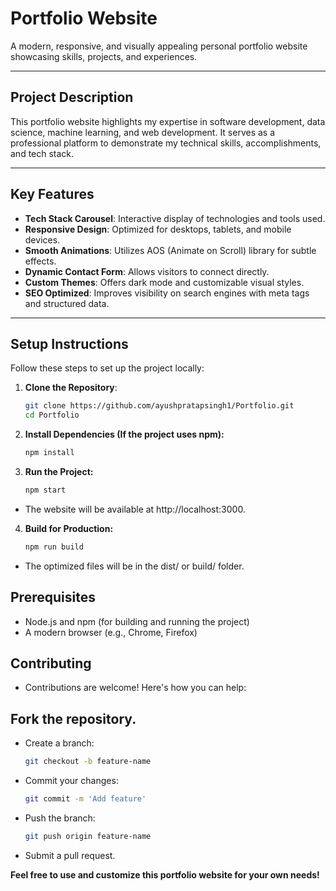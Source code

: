 # Portfolio Website

A modern, responsive, and visually appealing personal portfolio website showcasing skills, projects, and experiences.

---

## Project Description

This portfolio website highlights my expertise in software development, data science, machine learning, and web development. It serves as a professional platform to demonstrate my technical skills, accomplishments, and tech stack.

---

## Key Features

- **Tech Stack Carousel**: Interactive display of technologies and tools used.
- **Responsive Design**: Optimized for desktops, tablets, and mobile devices.
- **Smooth Animations**: Utilizes AOS (Animate on Scroll) library for subtle effects.
- **Dynamic Contact Form**: Allows visitors to connect directly.
- **Custom Themes**: Offers dark mode and customizable visual styles.
- **SEO Optimized**: Improves visibility on search engines with meta tags and structured data.

---

## Setup Instructions

Follow these steps to set up the project locally:

1. **Clone the Repository**:
   ```bash
   git clone https://github.com/ayushpratapsingh1/Portfolio.git
   cd Portfolio
2. **Install Dependencies (If the project uses npm):**
   
   ```bash
   npm install
4. **Run the Project:**
   ```bash
   npm start
  - The website will be available at http://localhost:3000.

4. **Build for Production:**
   ```bash
   npm run build
  - The optimized files will be in the dist/ or build/ folder.

## Prerequisites
- Node.js and npm (for building and running the project)
- A modern browser (e.g., Chrome, Firefox)

## Contributing
- Contributions are welcome! Here's how you can help:

## Fork the repository.
- Create a branch:
  
  ```bash
  git checkout -b feature-name
- Commit your changes:
  ```bash
  git commit -m 'Add feature'
- Push the branch:
  ```bash
  git push origin feature-name
- Submit a pull request.

**Feel free to use and customize this portfolio website for your own needs!**
